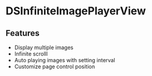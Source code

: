 # DSInfiniteImagePlayerView
## Features
* Display multiple images
* Infinite scrolll
* Auto playing images with setting interval
* Customize page control position
